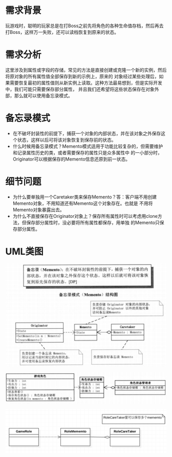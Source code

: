 # 需求背景
玩游戏时，聪明的玩家总是在打Boss之前先将角色的各种生命值存档，然后再去打Boss，这样万一失败，还可以读档恢复到原来的状态。

# 需求分析
这里涉及到属性或字段的存储，常见的方法是直接创建或克隆一个新的实例，然后将原对象的所有属性值全部保存到新的示例上，原来的
对象经过某些处理后，如果需要恢复最初的属性值则从新实例上读取。这种方法最易想到，但是实际开发中，我们可能只需要保存部分属性，
并且我们还希望将这些状态保存在对象外部，那么就可以使用备忘录模式。

# 备忘录模式	
+ 在不破坏封装性的前提下，捕获一个对象的内部状态，并在该对象之外保存这个状态，这样以后可将该对象恢复到保存前的状态。
+ 什么时候用备忘录模式？Memento模式适用于功能比较复杂的，但需要维护和记录属性历史的类，或者需要保存的属性只是众多属性中
  的一小部分时，Originator可以根据保存的Memento信息还原到前一状态。
 
# 细节问题
+ 为什么要单独用一个Caretaker类来保存Memento？答：客户端不用创建Memento对象，不用知道还有Memento这个对象存在。也就是
  不用将Memento对象暴露出去。
+ 为什么不直接保存在Originator对象上？保存所有属性时可以考虑用clone方法，但保存部分属性时，没必要将所有属性都保存，用单独
  的Memento只保存部分属性。
  

# UML类图
![备忘录模式](mememto.png)

![备忘录模式](memento2.png)

![备忘录模式](demo01.png)